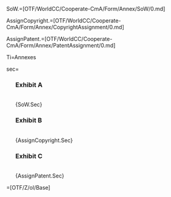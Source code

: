 SoW.=[OTF/WorldCC/Cooperate-CmA/Form/Annex/SoW/0.md] 

AssignCopyright.=[OTF/WorldCC/Cooperate-CmA/Form/Annex/CopyrightAssignment/0.md] 

AssignPatent.=[OTF/WorldCC/Cooperate-CmA/Form/Annex/PatentAssignment/0.md]

Ti=Annexes

sec=<ul type="none"><li><h3>Exhibit A</h3><br>{SoW.Sec}<li><h3>Exhibit B</h3><br>{AssignCopyright.Sec}<li><h3>Exhibit C</h3><br>{AssignPatent.Sec}</ul>

=[OTF/Z/ol/Base]
